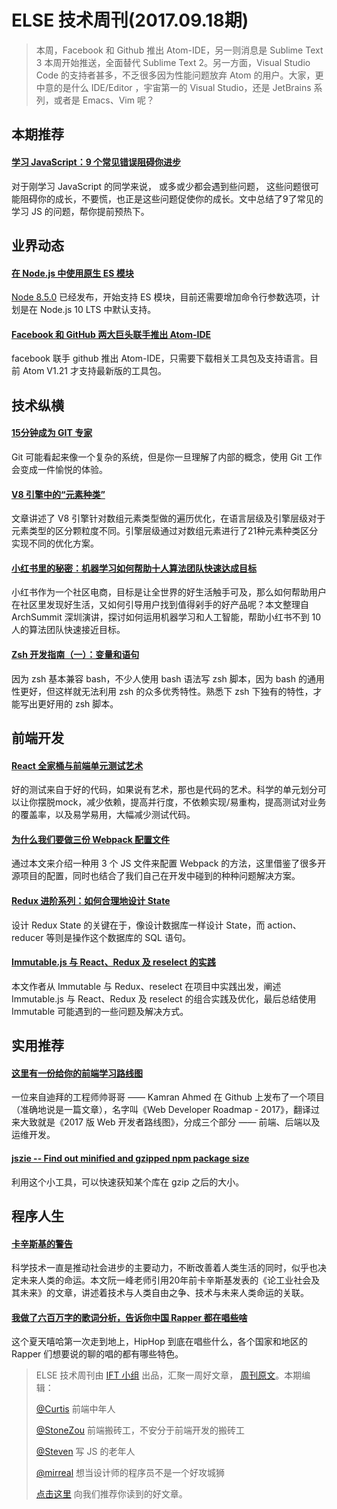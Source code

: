 # ELSE 技术周刊(2017.09.18期)

> 本周，Facebook 和 Github 推出 Atom-IDE，另一则消息是 Sublime Text 3 本周开始推送，全面替代 Sublime Text 2。另一方面，Visual Studio Code 的支持者甚多，不乏很多因为性能问题放弃 Atom 的用户。大家，更中意的是什么 IDE/Editor ，宇宙第一的 Visual Studio，还是 JetBrains 系列，或者是 Emacs、Vim 呢？

## 本期推荐

#### [学习 JavaScript：9 个常见错误阻碍你进步](https://github.com/xitu/gold-miner/blob/master/TODO/learning-javascript-9-common-mistakes.md)

对于刚学习 JavaScript 的同学来说， 或多或少都会遇到些问题， 这些问题很可能阻碍你的成长，不要慌，也正是这些问题促使你的成长。文中总结了9了常见的学习 JS 的问题，帮你提前预热下。

## 业界动态

#### [在 Node.js 中使用原生 ES 模块](https://zhuanlan.zhihu.com/p/29314408)

[Node 8.5.0](https://nodejs.org/en/blog/release/v8.5.0/) 已经发布，开始支持 ES 模块，目前还需要增加命令行参数选项，计划是在 Node.js 10 LTS 中默认支持。

#### [Facebook 和 GitHub 两大巨头联手推出 Atom-IDE](http://blog.atom.io/2017/09/12/announcing-atom-ide.html)

facebook 联手 github 推出 Atom-IDE，只需要下载相关工具包及支持语言。目前 Atom V1.21 才支持最新版的工具包。

## 技术纵横

#### [15分钟成为 GIT 专家](http://www.jianshu.com/p/c221f99f0bfd)

Git 可能看起来像一个复杂的系统，但是你一旦理解了内部的概念，使用 Git 工作会变成一件愉悦的体验。

#### [V8 引擎中的“元素种类”](https://v8project.blogspot.com/2017/09/elements-kinds-in-v8.html)

文章讲述了 V8 引擎针对数组元素类型做的遍历优化，在语言层级及引擎层级对于元素类型的区分颗粒度不同。引擎层级通过对数组元素进行了21种元素种类区分实现不同的优化方案。

#### [小红书里的秘密：机器学习如何帮助十人算法团队快速达成目标](https://mp.weixin.qq.com/s?__biz=MzA5NzkxMzg1Nw==&mid=2653162991&idx=1&sn=0340dab728514c9998f6af10aab4d412)

小红书作为一个社区电商，目标是让全世界的好生活触手可及，那么如何帮助用户在社区里发现好生活，又如何引导用户找到值得剁手的好产品呢？本文整理自 ArchSummit 深圳演讲，探讨如何运用机器学习和人工智能，帮助小红书不到 10 人的算法团队快速接近目标。

#### [Zsh 开发指南（一）：变量和语句](http://www.jianshu.com/p/939a15be3849)

因为 zsh 基本兼容 bash，不少人使用 bash 语法写 zsh 脚本，因为 bash 的通用性更好，但这样就无法利用 zsh 的众多优秀特性。熟悉下 zsh 下独有的特性，才能写出更好用的 zsh 脚本。

## 前端开发

#### [React 全家桶与前端单元测试艺术](http://insights.thoughtworks.cn/react-and-unit-testing/)

好的测试来自于好的代码，如果说有艺术，那也是代码的艺术。科学的单元划分可以让你摆脱mock，减少依赖，提高并行度，不依赖实现/易重构，提高测试对业务的覆盖率，以及易学易用，大幅减少测试代码。

#### [为什么我们要做三份 Webpack 配置文件](https://zhuanlan.zhihu.com/p/29161762)
通过本文来介绍一种用 3 个 JS 文件来配置 Webpack 的方法，这里借鉴了很多开源项目的配置，同时也结合了我们自己在开发中碰到的种种问题解决方案。

#### [Redux 进阶系列：如何合理地设计 State](http://www.jianshu.com/p/085c426ee61e)

设计 Redux State 的关键在于，像设计数据库一样设计 State，而 action、reducer 等则是操作这个数据库的 SQL 语句。

#### [Immutable.js 与 React、Redux 及 reselect 的实践](http://blog.codingplayboy.com/2017/09/14/immutable-react-redux/)

本文作者从 Immutable 与 Redux、reselect 在项目中实践出发，阐述 Immutable.js 与 React、Redux 及 reselect 的组合实践及优化，最后总结使用 Immutable 可能遇到的一些问题及解决方式。

## 实用推荐

#### [这里有一份给你的前端学习路线图](https://zhuanlan.zhihu.com/p/29039717)
一位来自迪拜的工程师帅哥哥 —— Kamran Ahmed 在 Github 上发布了一个项目（准确地说是一篇文章），名字叫《Web Developer Roadmap - 2017》，翻译过来大致就是《2017 版 Web 开发者路线图》，分成三个部分 —— 前端、后端以及运维开发。

#### [jszie -- Find out minified and gzipped npm package size](https://github.com/antonmedv/jsize)

利用这个小工具，可以快速获知某个库在 gzip 之后的大小。

## 程序人生

#### [卡辛斯基的警告](http://www.ruanyifeng.com/blog/2017/09/unabomber.html)
科学技术一直是推动社会进步的主要动力，不断改善着人类生活的同时，似乎也决定未来人类的命运。本文阮一峰老师引用20年前卡辛斯基发表的《论工业社会及其未来》的文章，讲述着技术与人类自由之争、技术与未来人类命运的关联。

#### [我做了六百万字的歌词分析，告诉你中国 Rapper 都在唱些啥](http://www.g-cores.com/articles/26152)

这个夏天嘻哈第一次走到地上，HipHop 到底在唱些什么，各个国家和地区的 Rapper 们想要说的聊的唱的都有哪些特色。


> ELSE 技术周刊由 [IFT 小组](https://github.com/CtripFE) 出品，汇聚一周好文章， [周刊原文](https://zhuanlan.zhihu.com/p/29427394)。本期编辑：
>
> [@Curtis](https://github.com/CurtisCBS) 前端中年人
>
> [@StoneZou](https://github.com/stoneyong) 前端搬砖工，不安分于前端开发的搬砖工
>
> [@Steven](https://github.com/StevenX911) 写 JS 的老年人
>
> [@mirreal](https://github.com/mirreal) 想当设计师的程序员不是一个好攻城狮
>
> [点击这里](https://github.com/CtripFE/fe-weekly/issues) 向我们推荐你读到的好文章。
